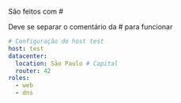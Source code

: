 
São feitos com #

Deve se separar o comentário da # para funcionar

```YAML
# Configuração do host test
host: test
datacenter:
  location: São Paulo # Capital
  router: 42
roles:
  - web
  - dns
```

